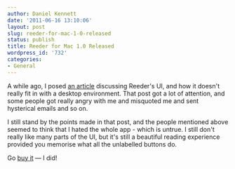 ```yaml
---
author: Daniel Kennett
date: '2011-06-16 13:10:06'
layout: post
slug: reeder-for-mac-1-0-released
status: publish
title: Reeder for Mac 1.0 Released
wordpress_id: '732'
categories:
- General
---
```


A while ago, I posed [an article](http://ikennd.ac/blog/2010/12/analysing-a-touch-to-desktop-ui-port-using-fitts-law-reeder/)
discussing Reeder's UI, and how it doesn't really fit in with a desktop
environment. That post got a lot of attention, and some people got
really angry with me and misquoted me and sent hysterical emails and so
on.

I still stand by the points made in that post, and the people mentioned
above seemed to think that I hated the whole app - which is untrue. I
still don't really like many parts of the UI, but it's still a beautiful
reading experience provided you memorise what all the unlabelled buttons
do.

Go [buy it](http://reederapp.com/mac/) — I did!
